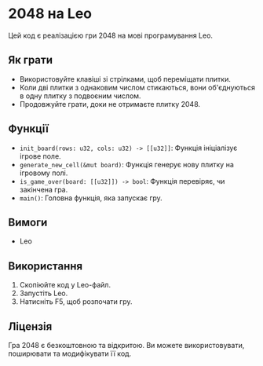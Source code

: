 # 2048 на Leo

Цей код є реалізацією гри 2048 на мові програмування Leo.

## Як грати

* Використовуйте клавіші зі стрілками, щоб переміщати плитки.
* Коли дві плитки з однаковим числом стикаються, вони об'єднуються в одну плитку з подвоєним числом.
* Продовжуйте грати, доки не отримаєте плитку 2048.

## Функції

* `init_board(rows: u32, cols: u32) -> [[u32]]`: Функція ініціалізує ігрове поле.
* `generate_new_cell(&mut board)`: Функція генерує нову плитку на ігровому полі.
* `is_game_over(board: [[u32]]) -> bool`: Функція перевіряє, чи закінчена гра.
* `main()`: Головна функція, яка запускає гру.

## Вимоги

* Leo

## Використання

1. Скопіюйте код у Leo-файл.
2. Запустіть Leo.
3. Натисніть F5, щоб розпочати гру.

## Ліцензія

Гра 2048 є безкоштовною та відкритою. Ви можете використовувати, поширювати та модифікувати її код.